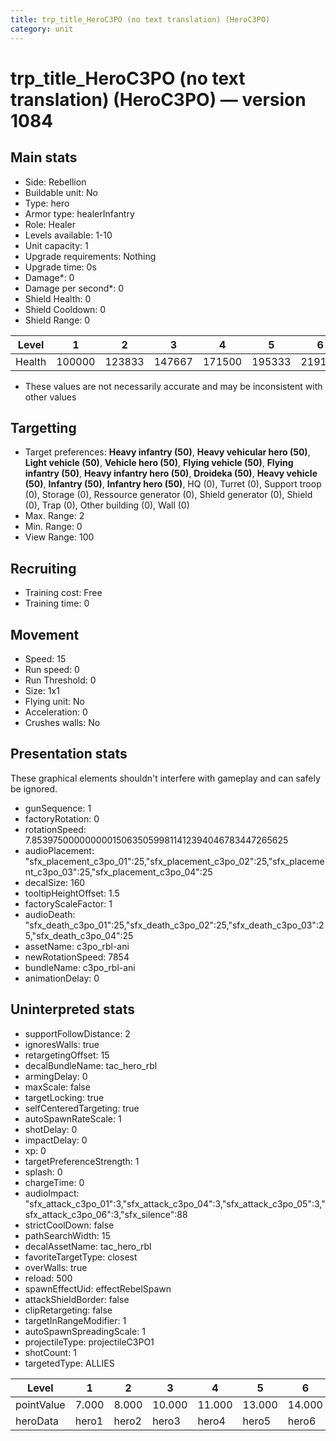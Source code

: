 ```yaml
---
title: trp_title_HeroC3PO (no text translation) (HeroC3PO)
category: unit
---
```


# trp_title_HeroC3PO (no text translation) (HeroC3PO) — version 1084

## Main stats

  * Side: Rebellion
  * Buildable unit: No
  * Type: hero
  * Armor type: healerInfantry
  * Role: Healer
  * Levels available: 1-10
  * Unit capacity: 1
  * Upgrade requirements: Nothing
  * Upgrade time: 0s
  * Damage*: 0
  * Damage per second*: 0
  * Shield Health: 0
  * Shield Cooldown: 0
  * Shield Range: 0

|Level |1     |2     |3     |4     |5     |6     |7     |8     |9     |10    |
|------|------|------|------|------|------|------|------|------|------|------|
|Health|100000|123833|147667|171500|195333|219167|243000|266833|290667|314500|

* These values are not necessarily accurate and may be inconsistent with other values

## Targetting

  * Target preferences: **Heavy infantry (50)**, **Heavy vehicular hero (50)**, **Light vehicle (50)**, **Vehicle hero (50)**, **Flying vehicle (50)**, **Flying infantry (50)**, **Heavy infantry hero (50)**, **Droideka (50)**, **Heavy vehicle (50)**, **Infantry (50)**, **Infantry hero (50)**, HQ (0), Turret (0), Support troop (0), Storage (0), Ressource generator (0), Shield generator (0), Shield (0), Trap (0), Other building (0), Wall (0)
  * Max. Range: 2
  * Min. Range: 0
  * View Range: 100

## Recruiting

  * Training cost: Free
  * Training time: 0

## Movement

  * Speed: 15
  * Run speed: 0
  * Run Threshold: 0
  * Size: 1x1
  * Flying unit: No
  * Acceleration: 0
  * Crushes walls: No

## Presentation stats

These graphical elements shouldn't interfere with gameplay and can safely be ignored.

  * gunSequence: 1
  * factoryRotation: 0
  * rotationSpeed: 7.8539750000000001506350599811412394046783447265625
  * audioPlacement: "sfx_placement_c3po_01":25,"sfx_placement_c3po_02":25,"sfx_placement_c3po_03":25,"sfx_placement_c3po_04":25
  * decalSize: 160
  * tooltipHeightOffset: 1.5
  * factoryScaleFactor: 1
  * audioDeath: "sfx_death_c3po_01":25,"sfx_death_c3po_02":25,"sfx_death_c3po_03":25,"sfx_death_c3po_04":25
  * assetName: c3po_rbl-ani
  * newRotationSpeed: 7854
  * bundleName: c3po_rbl-ani
  * animationDelay: 0

## Uninterpreted stats

  * supportFollowDistance: 2
  * ignoresWalls: true
  * retargetingOffset: 15
  * decalBundleName: tac_hero_rbl
  * armingDelay: 0
  * maxScale: false
  * targetLocking: true
  * selfCenteredTargeting: true
  * autoSpawnRateScale: 1
  * shotDelay: 0
  * impactDelay: 0
  * xp: 0
  * targetPreferenceStrength: 1
  * splash: 0
  * chargeTime: 0
  * audioImpact: "sfx_attack_c3po_01":3,"sfx_attack_c3po_04":3,"sfx_attack_c3po_05":3,"sfx_attack_c3po_06":3,"sfx_silence":88
  * strictCoolDown: false
  * pathSearchWidth: 15
  * decalAssetName: tac_hero_rbl
  * favoriteTargetType: closest
  * overWalls: true
  * reload: 500
  * spawnEffectUid: effectRebelSpawn
  * attackShieldBorder: false
  * clipRetargeting: false
  * targetInRangeModifier: 1
  * autoSpawnSpreadingScale: 1
  * projectileType: projectileC3PO1
  * shotCount: 1
  * targetedType: ALLIES

|Level     |1    |2    |3     |4     |5     |6     |7     |8     |9     |10    |
|----------|-----|-----|------|------|------|------|------|------|------|------|
|pointValue|7.000|8.000|10.000|11.000|13.000|14.000|15.000|17.000|18.000|21.000|
|heroData  |hero1|hero2|hero3 |hero4 |hero5 |hero6 |hero7 |hero8 |hero9 |hero10|

